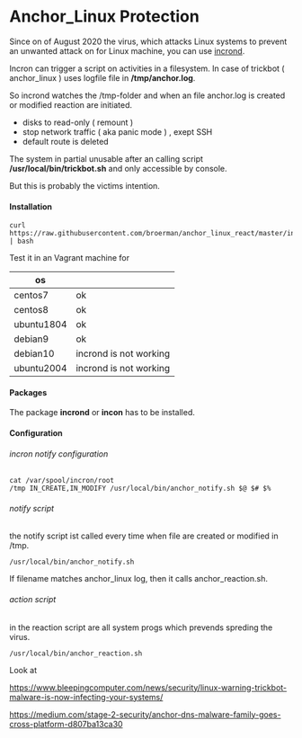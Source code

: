 # Anchor_Linux Protection

Since on of August 2020 the virus, which attacks Linux systems to prevent an unwanted attack on for Linux machine, you can use [incrond](https://github.com/blt/incron). 

Incron can trigger a script on activities in a filesystem. In case of trickbot ( anchor_linux ) uses logfile file in   **/tmp/anchor.log**. 

So incrond watches the /tmp-folder and when an file anchor.log is created or modified reaction are initiated.

- disks to read-only ( remount )
- stop network traffic ( aka panic mode ) , exept SSH
- default route is deleted

The system in partial unusable  after an  calling  script  **/usr/local/bin/trickbot.sh** and only accessible by console.

But  this is probably the victims intention.

#### Installation 

    curl https://raw.githubusercontent.com/broerman/anchor_linux_react/master/install.sh | bash 

Test it in an Vagrant machine for

| os         |                        |
| ---------- | ---------------------- |
| centos7    | ok                     |
| centos8    | ok                     |
| ubuntu1804 | ok                     |
| debian9    | ok                     |
| debian10   | incrond is not working |
| ubuntu2004 | incrond is not working |

  

#### Packages

The package **incrond**  or **incon** has to be installed.

#### Configuration

###### incron notify configuration  

    cat /var/spool/incron/root
    /tmp IN_CREATE,IN_MODIFY /usr/local/bin/anchor_notify.sh $@ $# $%

###### notify script

the notify script ist called every time when file are created or modified in /tmp.  

    /usr/local/bin/anchor_notify.sh

If filename matches anchor_linux log, then it calls anchor_reaction.sh.

###### action script

in the reaction script are all system progs which prevends spreding the virus.



    /usr/local/bin/anchor_reaction.sh



Look at 

https://www.bleepingcomputer.com/news/security/linux-warning-trickbot-malware-is-now-infecting-your-systems/

https://medium.com/stage-2-security/anchor-dns-malware-family-goes-cross-platform-d807ba13ca30

